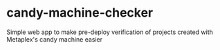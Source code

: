 # candy-machine-checker
Simple web app to make pre-deploy verification of projects created with Metaplex's candy machine easier
